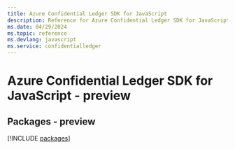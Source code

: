 ```yaml
---
title: Azure Confidential Ledger SDK for JavaScript
description: Reference for Azure Confidential Ledger SDK for JavaScript
ms.date: 04/29/2024
ms.topic: reference
ms.devlang: javascript
ms.service: confidentialledger
---
```

# Azure Confidential Ledger SDK for JavaScript - preview
## Packages - preview
[!INCLUDE [packages](confidential-ledger-index.md)]